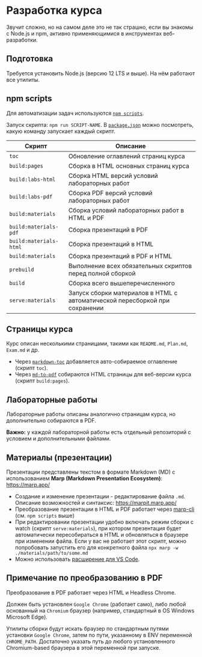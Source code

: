 # Разработка курса

Звучит сложно, но на самом деле это не так страшно, если вы знакомы с Node.js и npm, активно применяющимися в инструментах веб-разработки.

## Подготовка

Требуется установить Node.js (версию 12 LTS и выше). На нём работают все утилиты.

## npm scripts

Для автоматизации задач используются [`npm scripts`](https://docs.npmjs.com/misc/scripts).

Запуск скрипта: `npm run SCRIPT-NAME`. В [`package.json`](package.json) можно посмотреть, какую команду запускает каждый скрипт.

| Скрипт                 | Описание                                                                    |
|------------------------|-----------------------------------------------------------------------------|
| `toc`                  | Обновление оглавлений страниц курса                                         |
| `build:pages`          | Сборка в HTML основных страниц курса                                        |
| `build:labs-html`      | Сборка HTML версий условий лабораторных работ                               |
| `build:labs-pdf`       | Сборка PDF версий условий лабораторных работ                                |
| `build:materials`      | Сборка условий лабораторных работ в HTML и PDF                              |
| `build:materials-pdf`  | Сборка презентаций в PDF                                                    |
| `build:materials-html` | Сборка презентаций в HTML                                                   |
| `build:materials`      | Сборка презентаций в PDF и HTML                                             |
| `prebuild`             | Выполнение всех обязательных скриптов перед полной сборкой                  |
| `build`                | Сборка всего вышеперечисленного                                             |
| `serve:materials`      | Запуск сборки материалов в HTML с автоматической пересборкой при сохранении |

## Страницы курса

Курс описан несколькими страницами, такими как `README.md`, `Plan.md`, `Exam.md` и др.

- Через [`markdown-toc`](https://www.npmjs.com/package/markdown-toc) добавляется авто-собираемое оглавление (скрипт `toc`).
- Через [`md-to-pdf`](https://www.npmjs.com/package/md-to-pdf) собираются HTML страницы для веб-версии курса (скрипт `build:pages`).

## Лабораторные работы

Лабораторные работы описаны аналогично страницам курса, но дополнительно собираются в PDF.

**Важно:** у каждой лабораторной работы есть отдельный репозиторий с условием и дополнительными файлами.

## Материалы (презентации)

Презентации представлены текстом в формате Markdown (MD) с использованием **Marp (Markdown Presentation Ecosystem)**: https://marp.app/

- Создание и изменение презентации - редактирование файла `.md`. Описание возможностей и синтаксис: https://marpit.marp.app/
- Преобразование презентации в HTML и PDF работает через [marp-cli](https://github.com/marp-team/marp-cli) (см. `npm scripts` выше)
- При редактировании презентации удобно включать режим сборки с watch (скрипт `serve:materials`), при котором презентация будет автоматически пересобираться в HTML и обновляться в браузере при изменении файла. Если у вас не работает этот скрипт, можно попробовать запустить его для конкретного файла `npx marp -w ./materials/path/to/some.md`
- Можно использовать [расширение для VS Code](https://marketplace.visualstudio.com/items?itemName=marp-team.marp-vscode).

## Примечание по преобразованию в PDF

Преобразование в PDF работает через HTML и Headless Chrome. 

Должен быть установлен `Google Chrome` (работает само), либо любой основанный на `Chromium` браузер (например, стандартный в OS Windows Microsoft Edge). 

Утилиты сборки будут искать браузер по стандартным путями установки `Google Chrome`, затем по пути, указанному в ENV переменной `CHROME_PATH`. Достаточно указать путь до любого установленного Chromium-based браузера в этой переменной при запуске.
